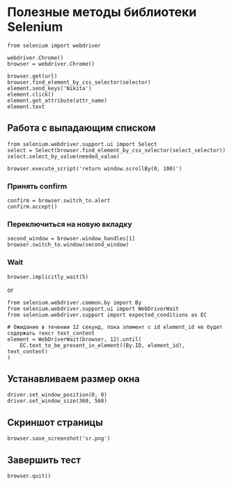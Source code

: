 # Полезные методы библиотеки Selenium

    from selenium import webdriver

    webdriver.Chrome()
    browser = webdriver.Chrome()

    browser.get(url)
    browser.find_element_by_css_selector(selector)
    element.send_keys('Nikita')
    element.click()
    element.get_attribute(attr_name)
    element.text

## Работа с выпадающим списком

    from selenium.webdriver.support.ui import Select
    select = Select(browser.find_element_by_css_selector(select_selector))
    select.select_by_value(needed_value)

    browser.execute_script('return window.scrollBy(0, 100)')

### Принять confirm

    confirm = browser.switch_to.alert
    confirm.accept()

### Переключиться на новую вкладку

    second_window = browser.window_handles[1]
    browser.switch_to.window(second_window)

### Wait

    browser.implicitly_wait(5)

or

    from selenium.webdriver.common.by import By
    from selenium.webdriver.support.ui import WebDriverWait
    from selenium.webdriver.support import expected_conditions as EC

    # Ожидание в течении 12 секунд, пока элемент с id element_id не будет содержать текст text_content
    element = WebDriverWait(browser, 12).until(
        EC.text_to_be_present_in_element((By.ID, element_id), text_content)
    )

## Устанавливаем размер окна

    driver.set_window_position(0, 0)
    driver.set_window_size(360, 568)

## Скриншот страницы

    browser.save_screenshot('sr.png')

## Завершить тест

    browser.quit()
